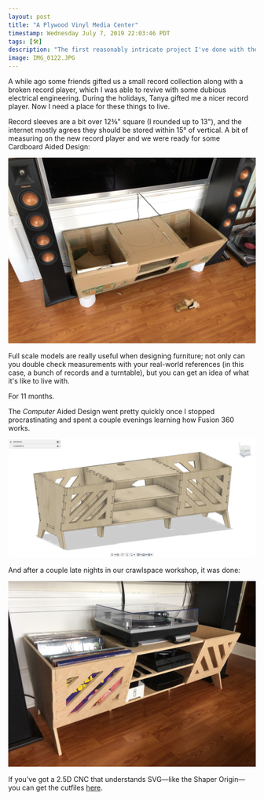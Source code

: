 ```yaml
---
layout: post
title: "A Plywood Vinyl Media Center"
timestamp: Wednesday July 7, 2019 22:03:46 PDT
tags: [🛠]
description: "The first reasonably intricate project I've done with the Shaper Origin"
image: IMG_0122.JPG
---
```


A while ago some friends gifted us a small record collection along with a broken record player, which I was able to revive with some dubious electrical engineering. During the holidays, Tanya gifted me a nicer record player. Now I need a place for these things to live.

Record sleeves are a bit over 12⅜" square (I rounded up to 13"), and the internet mostly agrees they should be stored within 15° of vertical. A bit of measuring on the new record player and we were ready for some Cardboard Aided Design:

![A very rough looking media center, made of cardboard, with two side storage areas for records and a record player scrawled on the surface with a sharpie](55640609302__C8AA64D5-97D8-4664-B439-B6C1230885D7.JPG)

Full scale models are really useful when designing furniture; not only can you double check measurements with your real-world references (in this case, a bunch of records and a turntable), but you can get an idea of what it's like to live with.

For 11 months.

The _Computer_ Aided Design went pretty quickly once I stopped procrastinating and spent a couple evenings learning how Fusion 360 works.

![A much better looking computer rendering of a wooden version of the cardboard model, absent the sharpie](Screen%20Shot%202019-07-06%20at%201.43.02%20PM.png)

And after a couple late nights in our crawlspace workshop, it was done:

![The finished product, faithful to the render if not the cardboard](IMG_0122.JPG)

If you've got a 2.5D CNC that understands SVG—like the Shaper Origin—you can get the cutfiles [here](Media%20Center.zip).
